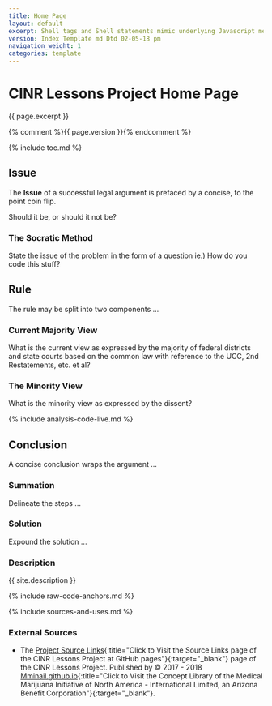 ```yaml
---
title: Home Page
layout: default
excerpt: Shell tags and Shell statements mimic underlying Javascript methods ...
version: Index Template md Dtd 02-05-18 pm
navigation_weight: 1
categories: template
---
```

# CINR Lessons Project Home Page

{{ page.excerpt }}

{% comment %}{{ page.version }}{% endcomment %}

{% include toc.md %}

## Issue

The **Issue** of a successful legal argument is prefaced by a concise, to the point coin flip.

Should it be, or should it not be?

### The Socratic Method

State the issue of the problem in the form of a question ie.) How do you code this stuff?

## Rule

The rule may be split into two components ...

### Current Majority View

What is the current view as expressed by the majority of federal districts and state courts based on the common law with reference to the UCC, 2nd Restatements, etc. et al?

### The Minority View

What is the minority view as expressed by the dissent?

{% include analysis-code-live.md %}

## Conclusion

A concise conclusion wraps the argument ...

### Summation

Delineate the steps ...

### Solution

Expound the solution ...

### Description

{{ site.description }}

{% include raw-code-anchors.md %}

{% include sources-and-uses.md %}

### External Sources

- The [Project Source Links](https://mminail.github.io/CINR/Source-CINR-Links.htm){:title="Click to Visit the Source Links page of the CINR Lessons Project at GitHub pages"}{:target="_blank"} page of the CINR Lessons Project. Published by © 2017 - 2018 [Mminail.github.io](https://mminail.github.io/){:title="Click to Visit the Concept Library of the Medical Marijuana Initiative of North America - International Limited, an Arizona Benefit Corporation"}{:target="_blank"}.
